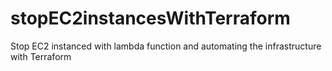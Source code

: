 # stopEC2instancesWithTerraform
Stop EC2 instanced with lambda function and automating the infrastructure with Terraform
